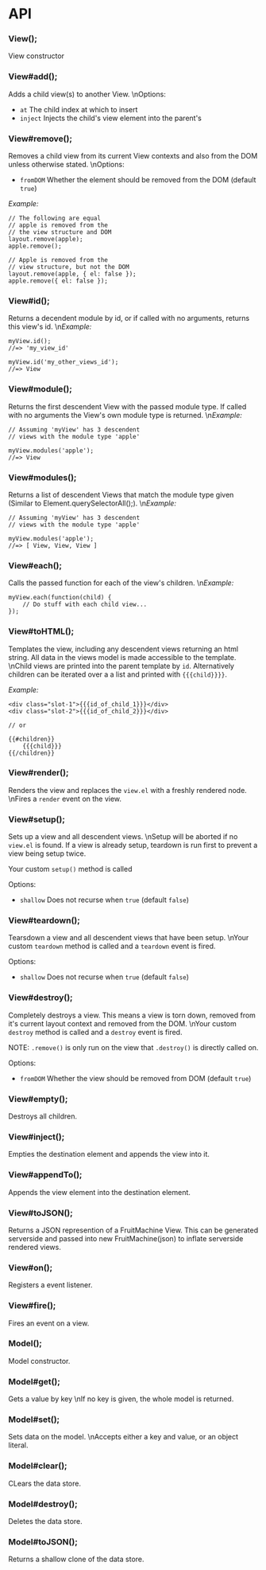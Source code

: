 # API

### View();

View constructor

### View#add();

Adds a child view(s) to another View.
\nOptions:

 - `at` The child index at which to insert
 - `inject` Injects the child's view element into the parent's

### View#remove();

Removes a child view from
its current View contexts
and also from the DOM unless
otherwise stated.
\nOptions:

 - `fromDOM` Whether the element should be removed from the DOM (default `true`)

*Example:*

    // The following are equal
    // apple is removed from the
    // the view structure and DOM
    layout.remove(apple);
    apple.remove();

    // Apple is removed from the
    // view structure, but not the DOM
    layout.remove(apple, { el: false });
    apple.remove({ el: false });

### View#id();

Returns a decendent module
by id, or if called with no
arguments, returns this view's id.
\n*Example:*

    myView.id();
    //=> 'my_view_id'

    myView.id('my_other_views_id');
    //=> View

### View#module();

Returns the first descendent
View with the passed module type.
If called with no arguments the
View's own module type is returned.
\n*Example:*

    // Assuming 'myView' has 3 descendent
    // views with the module type 'apple'

    myView.modules('apple');
    //=> View

### View#modules();

Returns a list of descendent
Views that match the module
type given (Similar to
Element.querySelectorAll();).
\n*Example:*

    // Assuming 'myView' has 3 descendent
    // views with the module type 'apple'

    myView.modules('apple');
    //=> [ View, View, View ]

### View#each();

Calls the passed function
for each of the view's
children.
\n*Example:*

    myView.each(function(child) {
        // Do stuff with each child view...
    });

### View#toHTML();

Templates the view, including
any descendent views returning
an html string. All data in the
views model is made accessible
to the template.
\nChild views are printed into the
parent template by `id`. Alternatively
children can be iterated over a a list
and printed with `{{{child}}}}`.

*Example:*

    <div class="slot-1">{{{id_of_child_1}}}</div>
    <div class="slot-2">{{{id_of_child_2}}}</div>

    // or

    {{#children}}
        {{{child}}}
    {{/children}}

### View#render();

Renders the view and replaces
the `view.el` with a freshly
rendered node.
\nFires a `render` event on the view.

### View#setup();

Sets up a view and all descendent
views.
\nSetup will be aborted if no `view.el`
is found. If a view is already setup,
teardown is run first to prevent a
view being setup twice.

Your custom `setup()` method is called

Options:

 - `shallow` Does not recurse when `true` (default `false`)

### View#teardown();

Tearsdown a view and all descendent
views that have been setup.
\nYour custom `teardown` method is
called and a `teardown` event is fired.

Options:

 - `shallow` Does not recurse when `true` (default `false`)

### View#destroy();

Completely destroys a view. This means
a view is torn down, removed from it's
current layout context and removed
from the DOM.
\nYour custom `destroy` method is
called and a `destroy` event is fired.

NOTE: `.remove()` is only run on the view
that `.destroy()` is directly called on.

Options:

 - `fromDOM` Whether the view should be removed from DOM (default `true`)

### View#empty();

Destroys all children.

### View#inject();

Empties the destination element
and appends the view into it.

### View#appendTo();

Appends the view element into
the destination element.

### View#toJSON();

Returns a JSON represention of
a FruitMachine View. This can
be generated serverside and
passed into new FruitMachine(json)
to inflate serverside rendered
views.

### View#on();

Registers a event listener.

### View#fire();

Fires an event on a view.

### Model();

Model constructor.

### Model#get();

Gets a value by key
\nIf no key is given, the
whole model is returned.

### Model#set();

Sets data on the model.
\nAccepts either a key and
value, or an object literal.

### Model#clear();

CLears the data store.

### Model#destroy();

Deletes the data store.

### Model#toJSON();

Returns a shallow
clone of the data store.

